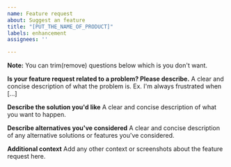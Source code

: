 ```yaml
---
name: Feature request
about: Suggest an feature
title: "[PUT_THE_NAME_OF_PRODUCT]"
labels: enhancement
assignees: ''

---
```


**Note:** You can trim(remove) questions below which is you don't want.

**Is your feature request related to a problem? Please describe.**
A clear and concise description of what the problem is. Ex. I'm always frustrated when [...]

**Describe the solution you'd like**
A clear and concise description of what you want to happen.

**Describe alternatives you've considered**
A clear and concise description of any alternative solutions or features you've considered.

**Additional context**
Add any other context or screenshots about the feature request here.
